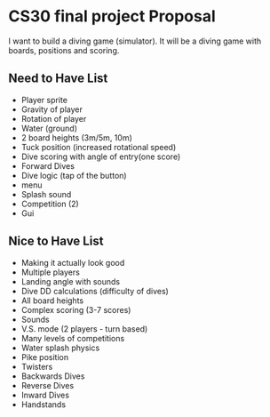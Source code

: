 # CS30 final project Proposal

I want to build a diving game (simulator). It will be a diving game with boards, positions and scoring.

## Need to Have List
- Player sprite
- Gravity of player
- Rotation of player
- Water (ground)
- 2 board heights (3m/5m, 10m)
- Tuck position (increased rotational speed)
- Dive scoring with angle of entry(one score)
- Forward Dives
- Dive logic (tap of the button)
- menu
- Splash sound
- Competition (2)
- Gui

## Nice to Have List
- Making it actually look good
- Multiple players
- Landing angle with sounds
- Dive DD calculations (difficulty of dives)
- All board heights
- Complex scoring (3-7 scores)
- Sounds
- V.S. mode (2 players - turn based)
- Many levels of competitions
- Water splash physics
- Pike position
- Twisters
- Backwards Dives
- Reverse Dives
- Inward Dives
- Handstands
